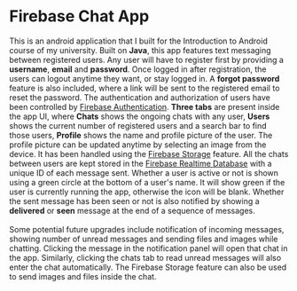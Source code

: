 # Firebase Chat App
This is an android application that I built for the Introduction to Android course of my university. Built on **Java**, this app features text messaging between registered users. Any user will have to register first by providing a **username**, **email** and **password**. Once logged in after registration, the users can logout anytime they want, or stay logged in. A **forgot password** feature is also included, where a link will be sent to the registered email to reset the password. The authentication and authorization of users have been controlled by [Firebase Authentication](https://firebase.google.com/docs/auth). **Three tabs** are present inside the app UI, where **Chats** shows the ongoing chats with any user, **Users** shows the current number of registered users and a search bar to find those users, **Profile** shows the name and profile picture of the user. The profile picture can be updated anytime by selecting an image from the device. It has been handled using the [Firebase Storage](https://firebase.google.com/docs/storage) feature. All the chats between users are kept stored in the [Firebase Realtime Database](https://firebase.google.com/docs/database) with a unique ID of each message sent. Whether a user is active or not is shown using a green circle at the bottom of a user's name. It will show green if the user is currently running the app, otherwise the icon will be blank. Whether the sent message has been seen or not is also notified by showing a **delivered** or **seen** message at the end of a sequence of messages. <br>
<br>
Some potential future upgrades include notification of incoming messages, showing number of unread messages and sending files and images while chatting. Clicking the message in the notification panel will open that chat in the app. Similarly, clicking the chats tab to read unread messages will also enter the chat automatically. The Firebase Storage feature can also be used to send images and files inside the chat. 
